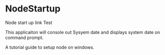 # NodeStartup
Node start up link Test

This applicaiton will console out Sysyem date and displays system date on command prompt.

A tutorial guide to setup node on windows.
